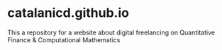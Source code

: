 # catalanicd.github.io
This a repository for a website about digital freelancing on Quantitative Finance &amp; Computational Mathematics
